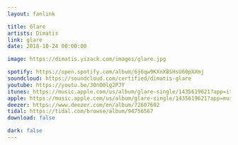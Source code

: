 ```yaml
---
layout: fanlink

title: Glare
artists: Dimatis
link: glare
date: 2018-10-24 00:00:00

image: https://dimatis.yizack.com/images/glare.jpg

spotify: https://open.spotify.com/album/6j6qw9KXnX8SHsU60pXXmj
soundcloud: https://soundcloud.com/certified/dimatis-glare
youtube: https://youtu.be/30nO0lg2PJY
itunes: https://music.apple.com/us/album/glare-single/1435619621?app=itunes
apple: https://music.apple.com/us/album/glare-single/1435619621?app=music
deezer: https://www.deezer.com/en/album/72607692
tidal: https://tidal.com/browse/album/94756567
download: false

dark: false
---
```

